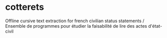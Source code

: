 # cotterets
Offline cursive text extraction for french civilian status statements / Ensemble de programmes pour étudier la faisabilité de lire des actes d'état-civil
